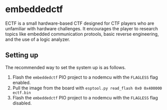 # embeddedctf

ECTF is a small hardware-based CTF designed for CTF players who are unfamiliar with hardware challenges. It encourages the player to research topics like embedded communication protools, basic reverse engineering, and the use of a logic analyzer.

## Setting up

The recommended way to set the system up is as follows.

1. Flash the `embeddedctf` PIO project to a nodemcu with the `FLAGLESS` flag enabled.
2. Pull the image from the board with `esptool.py read_flash 0x0 0x400000 ectf.bin`
3. Flash the `embeddedctf` PIO project to a nodemcu with the `FLAGLESS` flag disabled.
